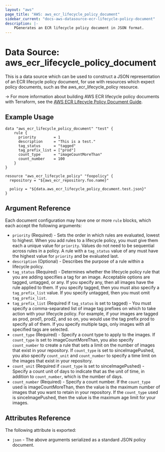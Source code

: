 ```yaml
---
layout: "aws"
page_title: "AWS: aws_ecr_lifecycle_policy_document"
sidebar_current: "docs-aws-datasource-ecr-lifecycle-policy-document"
description: |-
    PGenerates an ECR lifecycle policy document in JSON format.
---
```


# Data Source: aws_ecr_lifecycle_policy_document

This is a data source which can be used to construct a JSON representation of an ECR lifecycle policy document, for use with resources which expect policy documents, such as the aws_ecr_lifecycle_policy resource.

-> For more information about building AWS ECR lifecycle policy documents with Terraform, see the [AWS ECR Lifecycle Policy Document Guide](https://docs.aws.amazon.com/AmazonECR/latest/userguide/LifecyclePolicies.html).

## Example Usage

```hcl
data "aws_ecr_lifecycle_policy_document" "test" {
    rule {
      priority        = 1
      description     = "This is a test."
      tag_status      = "tagged"
      tag_prefix_list = ["prod"]
      count_type      = "imageCountMoreThan"
      count_number    = 100
    }
}

resource "aws_ecr_lifecycle_policy" "foopolicy" {
  repository = "${aws_ecr_repository.foo.name}"

  policy = "${data.aws_ecr_lifecycle_policy_document.test.json}"
}
```

## Argument Reference

Each document configuration may have one or more `rule` blocks, which
each accept the following arguments:

* `priority` (Required) - Sets the order in which rules are evaluated, lowest to highest. When you add rules to a lifecycle policy, you must give them each a unique value for `priority`. Values do not need to be sequential across rules in a policy. A rule with a `tag_status` value of any must have the highest value for `priority` and be evaluated last.
* `description` (Optional) - Describes the purpose of a rule within a lifecycle policy.
* `tag_status` (Required) - Determines whether the lifecycle policy rule that you are adding specifies a tag for an image. Acceptable options are tagged, untagged, or any. If you specify any, then all images have the rule applied to them. If you specify tagged, then you must also specify a `tag_prefix_list` value. If you specify untagged, then you must omit `tag_prefix_list`.
* `tag_prefix_list` (Required if `tag_status` is set to tagged) - You must specify a comma-separated list of image tag prefixes on which to take action with your lifecycle policy. For example, if your images are tagged as prod, prod1, prod2, and so on, you would use the tag prefix prod to specify all of them. If you specify multiple tags, only images with all specified tags are selected.
* `count_type` (Required) - Specify a count type to apply to the images. If `count_type` is set to imageCountMoreThan, you also specify `count_number` to create a rule that sets a limit on the number of images that exist in your repository. If `count_type` is set to sinceImagePushed, you also specify `count_unit` and `count_number` to specify a time limit on the images that exist in your repository.
* `count_unit` (Required if `count_type` is set to sinceImagePushed) - Specify a count unit of days to indicate that as the unit of time, in addition to `count_number`, which is the number of days.
* `count_number` (Required) - Specify a count number. If the `count_type` used is imageCountMoreThan, then the value is the maximum number of images that you want to retain in your repository. If the `count_type` used is sinceImagePushed, then the value is the maximum age limit for your images.

## Attributes Reference

The following attribute is exported:

* `json` - The above arguments serialized as a standard JSON policy document.
